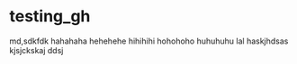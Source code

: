 # testing_gh

md,sdkfdk
hahahaha
hehehehe
hihihihi
hohohoho
huhuhuhu
lal
haskjhdsas
kjsjckskaj
ddsj
